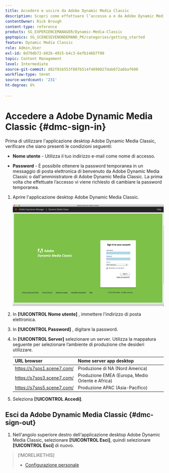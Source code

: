 ```yaml
---
title: Accedere e uscire da Adobe Dynamic Media Classic
description: Scopri come effettuare l’accesso a e da Adobe Dynamic Media Classic e come connettersi a un server dell’ambiente di produzione in Nord America (NA) o in Europa, Medio Oriente, Africa (EMEA) o Asia-Pacifico (APAC).
contentOwner: Rick Brough
content-type: reference
products: SG_EXPERIENCEMANAGER/Dynamic-Media-Classic
geptopics: SG_SCENESEVENONDEMAND_PK/categories/getting_started
feature: Dynamic Media Classic
role: Admin,User
exl-id: 8d70db72-b02b-4915-b4c3-6efb146b7f08
topic: Content Management
level: Intermediate
source-git-commit: d82f816553f807b514f4690827dab672a6baf690
workflow-type: tm+mt
source-wordcount: '231'
ht-degree: 6%

---
```


<!-- UPDATE THIS TOPIC AFTER DECEMBER 31, 2020!!!!! -->

# Accedere a Adobe Dynamic Media Classic {#dmc-sign-in}

Prima di utilizzare l&#39;applicazione desktop Adobe Dynamic Media Classic, verificare che siano presenti le condizioni seguenti:

* **Nome utente** - Utilizza il tuo indirizzo e-mail come nome di accesso.

* **Password** - È possibile ottenere la password temporanea in un messaggio di posta elettronica di benvenuto da Adobe Dynamic Media Classic o dall&#39;amministratore di Adobe Dynamic Media Classic. La prima volta che effettuate l’accesso vi viene richiesto di cambiare la password temporanea.

1. Aprire l&#39;applicazione desktop Adobe Dynamic Media Classic.

   ![Accesso a Adobe Dynamic Media Classic](/help/using/assets/dmclassic-login1.png)

1. In **[!UICONTROL Nome utente]** , immettere l&#39;indirizzo di posta elettronica.
1. In **[!UICONTROL Password]** , digitare la password.
1. In **[!UICONTROL Server]** selezionare un server.
Utilizza la mappatura seguente per selezionare l’ambiente di produzione che desideri utilizzare.

   | URL browser | Nome server app desktop |
   | --- | --- |
   | https://s7sps1.scene7.com/ | Produzione di NA (Nord America) |
   | https://s7sps3.scene7.com/ | Produzione EMEA (Europa, Medio Oriente e Africa) |
   | https://s7sps5.scene7.com/ | Produzione APAC (Asia-Pacifico) |

1. Seleziona **[!UICONTROL Accedi]**.

## Esci da Adobe Dynamic Media Classic {#dmc-sign-out}

1. Nell&#39;angolo superiore destro dell&#39;applicazione desktop Adobe Dynamic Media Classic, selezionare **[!UICONTROL Esci]**, quindi selezionare **[!UICONTROL Esci]** di nuovo.

>[!MORELIKETHIS]
>
>* [Configurazione personale](personal-setup.md#personal_setup)
